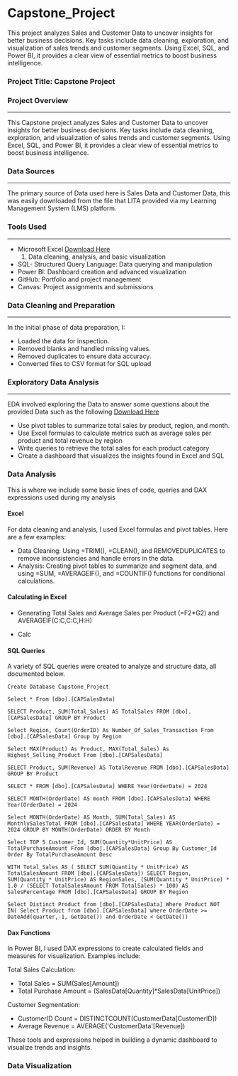 # Capstone_Project
This project analyzes Sales and Customer Data to uncover insights for better business decisions. Key tasks include data cleaning, exploration, and visualization of sales trends and customer segments. Using Excel, SQL, and Power BI, it provides a clear view of essential metrics to boost business intelligence.

### Project Title: Capstone Project 
### Project Overview
---
 This Capstone project analyzes Sales and Customer Data to uncover insights for better business decisions. Key tasks include data cleaning, exploration, and visualization of sales trends and customer segments. Using Excel, SQL, and Power BI, it provides a clear view of essential metrics to boost business intelligence.

 ### Data Sources
 ---
The primary source of Data used here is Sales Data and Customer Data, this was easily downloaded from the file that LITA provided via my Learning Management System (LMS) platform.

 ### Tools Used
 ---
 - Microsoft Excel [Download Here](https://canvas.instructure.com/files/273182802/download?download_frd=1)
   1. Data cleaning, analysis, and basic visualization
 - SQL- Structured Query Language: Data querying and manipulation
 - Power BI: Dashboard creation and advanced visualization
 - GitHub: Portfolio and project management
 - Canvas: Project assignments and submissions

### Data Cleaning and Preparation
---
In the initial phase of data preparation, I:
- Loaded the data for inspection.
- Removed blanks and handled missing values.
- Removed duplicates to ensure data accuracy.
- Converted files to CSV format for SQL upload

### Exploratory Data Analysis 
---
EDA involved exploring the Data to answer some questions about the provided Data such as the following  [Download Here](https://canvas.instructure.com/files/273182738/download?download_frd=1)
- Use pivot tables to summarize total sales by product, region, and month.
- Use Excel formulas to calculate metrics such as average sales per product and total revenue by region
- Write queries to retrieve the total sales for each product category
- Create a dashboard that visualizes the insights found in Excel and SQL

### Data Analysis
This is where we include some basic lines of code, queries and DAX expressions used during my analysis

#### Excel
For data cleaning and analysis, I used Excel formulas and pivot tables. Here are a few examples:

- Data Cleaning: Using =TRIM(), =CLEAN(), and REMOVEDUPLICATES to remove inconsistencies and handle errors in the data.
- Analysis: Creating pivot tables to summarize and segment data, and using =SUM, =AVERAGEIF(), and =COUNTIF() functions for conditional calculations.

#### Calculating in Excel
- Generating Total Sales and Average Sales per Product (=F2*G2) and AVERAGEIF(C:C,C:C,H:H)



- Calc


#### SQL Queries
A variety of SQL queries were created to analyze and structure data, all documented below.

```Create Database Capstone_Project```

```Select * From [dbo].[CAPSalesData]```


```SELECT Product, SUM(Total_Sales) AS TotalSales FROM [dbo].[CAPSalesData] GROUP BY Product```



```Select Region, Count(OrderID) As Number_Of_Sales_Transaction From [dbo].[CAPSalesData] Group by Region```



```Select MAX(Product) As Product, MAX(Total_Sales) As Highest_Selling_Product From [dbo].[CAPSalesData]```



```SELECT Product, SUM(Revenue) AS TotalRevenue FROM [dbo].[CAPSalesData] GROUP BY Product```

```SELECT * FROM [dbo].[CAPSalesData] WHERE Year(OrderDate) = 2024```

```SELECT MONTH(OrderDate) AS month FROM [dbo].[CAPSalesData] WHERE Year(OrderDate) = 2024```

```Select MONTH(OrderDate) AS Month, SUM(Total_Sales) AS MonthlySalesTotal FROM [dbo].[CAPSalesData] WHERE YEAR(OrderDate) = 2024 GROUP BY MONTH(OrderDate) ORDER BY Month```


```Select TOP 5 Customer_Id, SUM(Quantity*UnitPrice) AS TotalPurchaseAmount From [dbo].[CAPSalesData] Group By Customer_Id  Order By TotalPurchaseAmount Desc```


```WITH Total_Sales AS ( SELECT SUM(Quantity * UnitPrice) AS TotalSalesAmount FROM [dbo].[CAPSalesData]) SELECT Region, SUM(Quantity * UnitPrice) AS RegionSales, (SUM(Quantity * UnitPrice) * 1.0 / (SELECT TotalSalesAmount FROM TotalSales) * 100) AS SalesPercentage FROM [dbo].[CAPSalesData] GROUP BY Region```


```Select Distinct Product from [dbo].[CAPSalesData] Where Product NOT IN( Select Product from [dbo].[CAPSalesData] where OrderDate >= DateAdd(quarter,-1, GetDate()) and OrderDate < GetDate())```

#### Dax Functions
In Power BI, I used DAX expressions to create calculated fields and measures for visualization. Examples include:

Total Sales Calculation:
- Total Sales = SUM(Sales[Amount])
- Total Purchase Amount = (SalesData[Quantity]*SalesData[UnitPrice]) 

Customer Segmentation:
- CustomerID Count = DISTINCTCOUNT(CustomerData[CustomerID])
- Average Revenue = AVERAGE('CustomerData'[Revenue])

These tools and expressions helped in building a dynamic dashboard to visualize trends and insights.

### Data Visualization













